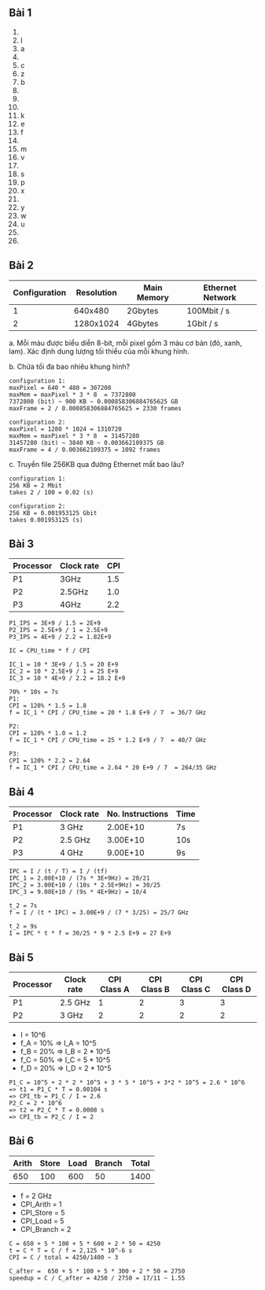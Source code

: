 ## Bài 1

1. 
2. l
3. a
4. 
5. c
6. z
7. b
8. 
9. 
10. 
11. k
12. e
13. f
14. 
15. m
16. v
17. 
18. s
19. p
20. x
21. 
22. y
23. w
24. u
25. 
26. 





## Bài 2

Configuration | Resolution | Main Memory | Ethernet Network
---------|----------|---------|---------
 1 | 640x480 | 2Gbytes | 100Mbit / s
 2 | 1280x1024 | 4Gbytes | 1Gbit / s

a. Mỗi màu được biểu diễn 8-bit, mỗi pixel gồm 3 màu cơ bản (đỏ, xanh, lam). Xác định dung lượng tối thiểu của mỗi khung hình.

b. Chứa tối đa bao nhiêu khung hình?

```
configuration 1: 
maxPixel = 640 * 480 = 307200
maxMem = maxPixel * 3 * 8  = 7372800
7372800 (bit) ~ 900 KB ~ 0.000858306884765625 GB
maxFrame = 2 / 0.000858306884765625 = 2330 frames
```

```
configuration 2:
maxPixel = 1280 * 1024 = 1310720
maxMem = maxPixel * 3 * 8  = 31457280
31457280 (bit) ~ 3840 KB ~ 0.003662109375 GB
maxFrame = 4 / 0.003662109375 = 1092 frames
```

c. Truyền file 256KB qua đường Ethernet mất bao lâu?

```
configuration 1:
256 KB = 2 Mbit
takes 2 / 100 = 0.02 (s)
```

```
configuration 2:
256 KB = 0.001953125 Gbit
takes 0.001953125 (s)
```

## Bài 3

Processor | Clock rate | CPI
----------|------------|----
P1 | 3GHz | 1.5
P2 | 2.5GHz | 1.0
P3 | 4GHz | 2.2

```
P1_IPS = 3E+9 / 1.5 = 2E+9
P2_IPS = 2.5E+9 / 1 = 2.5E+9
P3_IPS = 4E+9 / 2.2 = 1.82E+9
```

```
IC = CPU_time * f / CPI

IC_1 = 10 * 3E+9 / 1.5 = 20 E+9
IC_2 = 10 * 2.5E+9 / 1 = 25 E+9
IC_3 = 10 * 4E+9 / 2.2 = 18.2 E+9
```

```
70% * 10s = 7s
P1:
CPI = 120% * 1.5 = 1.8
f = IC_1 * CPI / CPU_time = 20 * 1.8 E+9 / 7  = 36/7 GHz

P2:
CPI = 120% * 1.0 = 1.2
f = IC_1 * CPI / CPU_time = 25 * 1.2 E+9 / 7  = 40/7 GHz

P3:
CPI = 120% * 2.2 = 2.64
f = IC_1 * CPI / CPU_time = 2.64 * 20 E+9 / 7  = 264/35 GHz
```

## Bài 4


Processor | Clock rate | No. Instructions | Time
----------|------------|------------|------------
P1 | 3 GHz | 2.00E+10 | 7s
P2 | 2.5 GHz | 3.00E+10 | 10s
P3 | 4 GHz | 9.00E+10 | 9s

```
IPC = I / (t / T) = I / (tf)
IPC_1 = 2.00E+10 / (7s * 3E+9Hz) = 20/21
IPC_2 = 3.00E+10 / (10s * 2.5E+9Hz) = 30/25
IPC_3 = 9.00E+10 / (9s * 4E+9Hz) = 10/4
```

```
t_2 = 7s
f = I / (t * IPC) = 3.00E+9 / (7 * 3/25) = 25/7 GHz
```

```
t_2 = 9s
I = IPC * t * f = 30/25 * 9 * 2.5 E+9 = 27 E+9
```


## Bài 5

Processor | Clock rate | CPI Class A | CPI Class B | CPI Class C | CPI Class D
----------|------------|-------------|-------------|-------------|------------
P1 | 2.5 GHz | 1 | 2 | 3 | 3
P2 | 3 GHz | 2 | 2 | 2 | 2

- I = 10^6
- f_A = 10% => I\_A = 10^5
- f_B = 20% => I\_B = 2 * 10^5
- f_C = 50% => I\_C = 5 * 10^5
- f_D = 20% => I\_D = 2 * 10^5

```
P1_C = 10^5 + 2 * 2 * 10^5 + 3 * 5 * 10^5 + 3*2 * 10^5 = 2.6 * 10^6
=> t1 = P1_C * T = 0.00104 s
=> CPI_tb = P1_C / I = 2.6
P2_C = 2 * 10^6
=> t2 = P2_C * T = 0.0008 s
=> CPI_tb = P2_C / I = 2
```

## Bài 6

Arith | Store | Load | Branch | Total
------|-------|------|--------|------
650 | 100 | 600 | 50 | 1400

- f = 2 GHz
- CPI_Arith = 1
- CPI_Store = 5
- CPI_Load  = 5
- CPI_Branch = 2

```
C = 650 + 5 * 100 + 5 * 600 + 2 * 50 = 4250
t = C * T = C / f = 2,125 * 10^-6 s
CPI = C / total = 4250/1400 ~ 3
```

```
C_after =  650 + 5 * 100 + 5 * 300 + 2 * 50 = 2750
speedup = C / C_after = 4250 / 2750 = 17/11 ~ 1.55
```